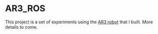 # AR3_ROS

This project is a set of experiments using the [AR3 robot](https://ashwinupadhyaya.com/a-6-dof-robot/) that I built. More details to come.